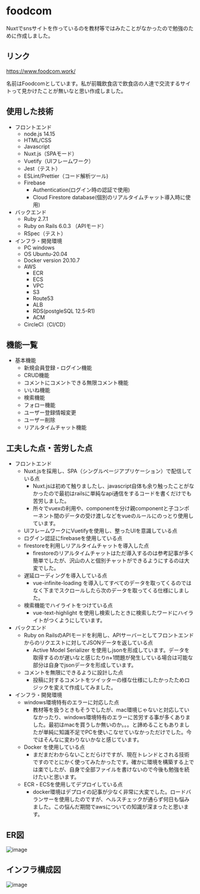 # foodcom
Nuxtでsnsサイトを作っているのを教材等ではみたことがなかったので勉強のために作成しました。

## リンク
https://www.foodcom.work/

名前はFoodcomとしています。私が前職飲食店で飲食店の人達で交流するサイトって見かけたことが無いなと思い作成しました。


## 使用した技術
- フロントエンド
  - node.js 14.15
  - HTML/CSS
  - Javascript
  - Nuxt.js（SPAモード）
  - Vuetify（UIフレームワーク）
  - Jest（テスト）
  - ESLint/Prettier（コード解析ツール)
  - Firebase
    - Authentication(ログイン時の認証で使用)
    - Cloud Firestore database(個別のリアルタイムチャット導入時に使用)
- バックエンド
  - Ruby 2.7.1
  - Ruby on Rails 6.0.3 （APIモード）
  - RSpec（テスト）
- インフラ・開発環境
  - PC windows
  - OS Ubuntu-20.04
  - Docker version 20.10.7
  - AWS
    - ECR
    - ECS
    - VPC
    - S3
    - Route53
    - ALB
    - RDS(postgleSQL 12.5-R1)
    - ACM
  - CircleCI（CI/CD）
 
## 機能一覧
- 基本機能
  - 新規会員登録・ログイン機能
  - CRUD機能
  - コメントにコメントできる無限コメント機能
  - いいね機能
  - 検索機能
  - フォロー機能
  - ユーザー登録情報変更
  - ユーザー削除
  - リアルタイムチャット機能

## 工夫した点・苦労した点
- フロントエンド
  - Nuxt.jsを採用し、SPA（シングルページアプリケーション）で配信している点
    - Nuxt.jsは初めて触りましたし、javascript自体も余り触ったことがなかったので最初はrailsに単純なapi通信をするコードを書くだけでも苦労しました。
    - 所々でvuexの利用や、componentを分け親componentと子コンポーネント間のデータの受け渡しなどをvueのルールにのっとり使用しています。
  - UIフレームワークにVuetifyを使用し、整ったUIを意識している点
  - ログイン認証にfirebaseを使用している点
  - firestoreを利用しリアルタイムチャットを導入した点
    - firestoreのリアルタイムチャットはただ導入するのは参考記事が多く簡単でしたが、沢山の人と個別チャットができるようにするのは大変でした。  
  - 遅延ローディングを導入している点
    -  vue-infinite-loading を導入してすべてのデータを取ってくるのではなく下までスクロールしたら次のデータを取ってくる仕様にしました。
  - 検索機能でハイライトをつけている点
    - vue-text-highlight を使用し検索したときに検索したワードにハイライトがつくようにしています。
- バックエンド
  - Ruby on RailsのAPIモードを利用し、APIサーバーとしてフロントエンドからのリクエストに対してJSONデータを返している点
    -  Active Model Serializer を使用しjsonを形成しています。データを取得するのが遅いなと感じたりn+1問題が発生している場合は可能な部分は自身でjsonデータを形成しています。
  - コメントを無限にできるように設計した点
    - 投稿に対するコメントをツイッターの様な仕様にしたかったためロジックを変えて作成してみました。
- インフラ・開発環境
  - windows環境特有のエラーに対応した点
    - 教材等を扱うときもそうでしたが、mac環境じゃないと対応していなかったり、windows環境特有のエラーに苦労する事が多くありました。最初はmacを買うしか無いのか。。。と諦めることもありましたが単純に知識不足でPCを使いこなせていなかっただけでした。今ではそんなに変わりないかなと感じています。
  - Docker を使用している点
    - まだまだわからないことだらけですが、現在トレンドとされる技術ですのでとにかく使ってみたかったです。確かに環境を構築する上では楽でしたが、自身で全部ファイルを書けないので今後も勉強を続けたいと思います。
  - ECR・ECSを使用してデプロイしている点
    - docker環境はデプロイの記事が少なく非常に大変でした。ロードバランサーを使用したのですが、ヘルスチェックが通らず何日も悩みました。この悩んだ期間でawsについての知識が深まったと思います。

## ER図
![image](https://user-images.githubusercontent.com/76615633/135578066-63d255db-ecd2-471b-8c2d-22fae890fd4c.png)

## インフラ構成図

![image](https://user-images.githubusercontent.com/76615633/135578394-c10201d7-d9b8-4ba7-a203-cdafd8a631be.png)


